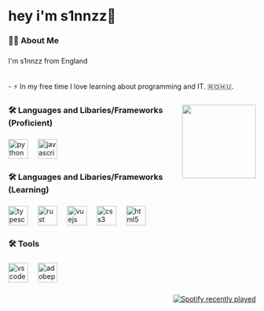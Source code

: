 ###

<h1 align="left">hey i'm s1nnzz👋</h1>

###

<h3 align="left">👩‍💻  About Me</h3>

###

<p align="left">I'm s1nnzz from England<br><br><br>- ⚡ In my free time I love learning about programming and IT. 🇷🇴🇭🇺.</p>

###

<img align="right" height="150" src="https://media1.tenor.com/m/rvZ4N1GMOCoAAAAC/lebron-james-le-shades.gif"  />

###

<h3 align="left">🛠 Languages and Libaries/Frameworks (Proficient)</h3>

###

<div align="left">
  <img src="https://skillicons.dev/icons?i=py" height="40" alt="python logo"  />
  <img width="12" />
  <img src="https://skillicons.dev/icons?i=js" height="40" alt="javascript logo"  />
</div>

###

<h3 align="left">🛠 Languages and Libaries/Frameworks (Learning)</h3>

###

<div align="left">
  <img src="https://cdn.jsdelivr.net/gh/devicons/devicon/icons/typescript/typescript-original.svg" height="40" alt="typescript logo"  />
  <img width="12" />
  <img src="https://skillicons.dev/icons?i=rust" height="40" alt="rust logo"  />
  <img width="12" />
  <img src="https://skillicons.dev/icons?i=vue" height="40" alt="vuejs logo"  />
  <img width="12" />
  <img src="https://skillicons.dev/icons?i=css" height="40" alt="css3 logo"  />
  <img width="12" />
  <img src="https://skillicons.dev/icons?i=html" height="40" alt="html5 logo"  />
</div>

###

<h3 align="left">🛠 Tools</h3>

###

<div align="left">
  <img src="https://skillicons.dev/icons?i=vscode" height="40" alt="vscode logo"  />
  <img width="12" />
  <img src="https://skillicons.dev/icons?i=ps" height="40" alt="adobephotoshop logo"  />
</div>

###

<div align="right">
  <a href="https://soundcloud.com/s1nn40__" style="margin-top:-1000px;">
    <img src="https://lastfm-recently-played.vercel.app/api?user=s1nnsomniac" alt="Spotify recently played"  />
  </a>
</div>

###
